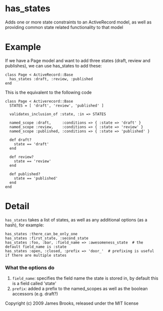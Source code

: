 has_states
=========

Adds one or more state constraints to an ActiveRecord model, as well as providing common state related functionality to that model


Example
=======

If we have a Page model and want to add three states (draft, review and publishes), we can use has_states to add these:

    class Page < ActiveRecord::Base
      has_states :draft, :review, :published
    end
    
This is the equivalent to the following code

    class Page < Activerecord::Base
      STATES = [ 'draft', 'review', 'published' ]
      
      validates_inclusion_of :state, :in => STATES
      
      named_scope :draft,     :conditions => { :state => 'draft' }
      named_scope :review,    :conditions => { :state => 'review' }
      named_scope :published, :conditions => { :state => 'published' }
      
      def draft?
        state == 'draft'
      end
      
      def review?
        state == 'review'
      end
      
      def published?
        state == 'published'
      end
    end


Detail
======

`has_states` takes a list of states, as well as any additional options (as a hash), for example:

    has_states :there_can_be_only_one
    has_states :first_state, :second_state
    has_states :foo, :bar, :field_name => :awesomeness_state  # the default field_name is :state
    has_states :open, :closed, :prefix => 'door_'  # prefixing is useful if there are multiple states
    
### What the options do ###

1. `field_name`: specifies the field name the state is stored in, by default this is a field called 'state'
2. `prefix`: added a prefix to the named_scopes as well as the boolean accessors (e.g. draft?)

Copyright (c) 2009 James Brooks, released under the MIT license
